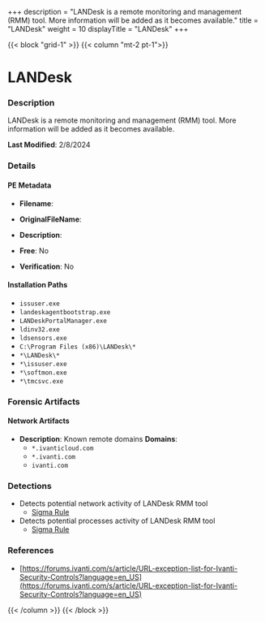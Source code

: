 +++
description = "LANDesk is a remote monitoring and management (RMM) tool. More information will be added as it becomes available."
title = "LANDesk"
weight = 10
displayTitle = "LANDesk"
+++


{{< block "grid-1" >}}
{{< column "mt-2 pt-1">}}

# LANDesk


### Description

LANDesk is a remote monitoring and management (RMM) tool. More information will be added as it becomes available.



**Last Modified**: 2/8/2024

### Details


#### PE Metadata
- **Filename**: 
- **OriginalFileName**: 
- **Description**: 


- **Free**: No

- **Verification**: No




#### Installation Paths
- `issuser.exe`
- `landeskagentbootstrap.exe`
- `LANDeskPortalManager.exe`
- `ldinv32.exe`
- `ldsensors.exe`
- `C:\Program Files (x86)\LANDesk\*`
- `*\LANDesk\*`
- `*\issuser.exe`
- `*\softmon.exe`
- `*\tmcsvc.exe`

### Forensic Artifacts




#### Network Artifacts
- **Description**: Known remote domains  **Domains**:
    - `*.ivanticloud.com`
    - `*.ivanti.com`
    - `ivanti.com`


### Detections
- Detects potential network activity of LANDesk RMM tool
  - [Sigma Rule](https://github.com/magicsword-io/LOLRMM/blob/main/detections/sigma/landesk_network_sigma.yml)
- Detects potential processes activity of LANDesk RMM tool
  - [Sigma Rule](https://github.com/magicsword-io/LOLRMM/blob/main/detections/sigma/landesk_processes_sigma.yml)

### References
- [https://forums.ivanti.com/s/article/URL-exception-list-for-Ivanti-Security-Controls?language=en_US](https://forums.ivanti.com/s/article/URL-exception-list-for-Ivanti-Security-Controls?language=en_US)



{{< /column >}}
{{< /block >}}
